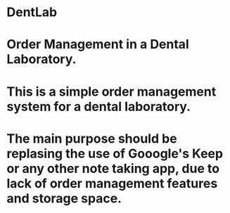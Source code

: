 # DentLab
#
# Order Management in a Dental Laboratory.
# This is a simple order management system for a dental laboratory. 
# The main purpose should be replasing the use of Gooogle's Keep or any other note taking app, due to lack of order management features and storage space.